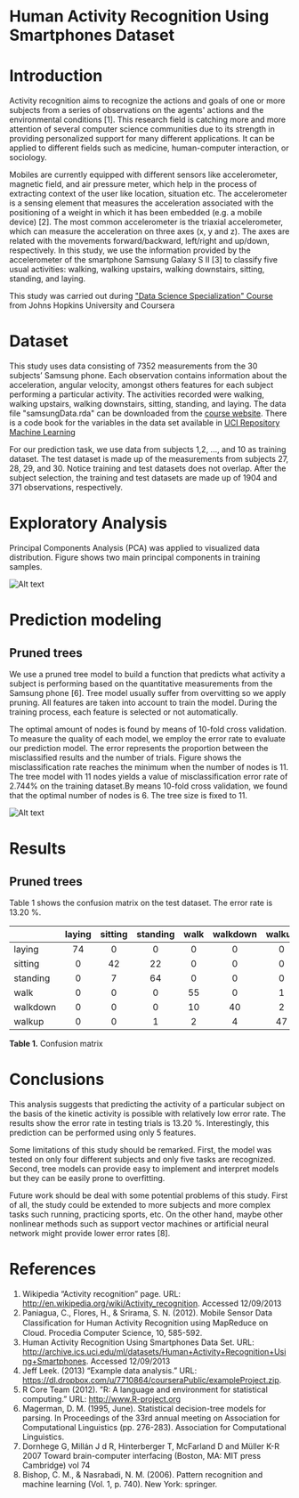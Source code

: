 Human Activity Recognition Using Smartphones Dataset
======================

Introduction
==
Activity recognition aims to recognize the actions and goals of one or more subjects from a series of observations on the agents' actions and the environmental conditions [1]. This research field is catching more and more attention of several computer science communities due to its strength in providing personalized support for many different applications. It can be applied to different fields such as medicine, human-computer interaction, or sociology.
 
Mobiles are currently equipped with different sensors like accelerometer, magnetic field, and air pressure meter, which help in the process of extracting context of the user like location, situation etc. The accelerometer is a sensing element that measures the acceleration associated with the positioning of a weight in which it has been embedded (e.g. a mobile device) [2]. The most common accelerometer is the triaxial accelerometer, which can measure the acceleration on three axes (x, y and z). The axes are related with the movements forward/backward, left/right and up/down, respectively. 
In this study, we use the information provided by the accelerometer of the smartphone Samsung Galaxy S II [3] to classify five usual activities: walking, walking upstairs, walking downstairs, sitting, standing, and laying. 

This study was carried out during ["Data Science Specialization" Course](https://www.coursera.org/course/dataanalysis) from Johns Hopkins University and Coursera 

Dataset
==
This study uses data consisting of 7352 measurements from the 30 subjects’ Samsung phone. Each observation contains information about the acceleration, angular velocity, amongst others features for each subject performing a particular activity. The activities recorded were walking, walking upstairs, walking downstairs, sitting, standing, and laying. 
The data file "samsungData.rda" can be downloaded from the [course website](https://spark-public.s3.amazonaws.com/dataanalysis/samsungData.rda).  There is a code book for the variables in the data set available in [UCI Repository Machine Learning](http://archive.ics.uci.edu/ml/datasets/Human+Activity+Recognition+Using+Smartphones)

For our prediction task, we use data from subjects 1,2, ..., and 10 as training dataset. The test dataset is made up of the measurements from subjects 27, 28, 29, and 30. Notice training and test datasets does not overlap. After the subject selection, the training and test datasets are made up of 1904 and 371 observations, respectively.

Exploratory Analysis  
==
Principal Components Analysis (PCA) was applied to visualized data distribution. Figure shows two main principal components in training samples. 

![Alt text](https://github.com/lnicalo/smartphoneDataAnalysis/blob/master/images/PCA_training.jpg)

Prediction modeling  
==
Pruned trees
--
We use a pruned tree model to build a function that predicts what activity a subject is performing based on the quantitative measurements from the Samsung phone [6]. Tree model usually suffer from overvitting so we apply pruning. All features are taken into account to train the model. During the training process, each feature is selected or not automatically. 

The optimal amount of nodes is found by means of 10-fold cross validation. To measure the quality of each model, we employ the error rate to evaluate our prediction model. The error represents the proportion between the misclassified results and the number of trials. Figure shows the misclassification rate reaches the minimum when the number of nodes is 11. The tree model with 11 nodes yields a value of misclassification error rate of 2.744% on the training dataset.By means 10-fold cross validation, we found that the optimal number of nodes is 6. The tree size is fixed to 11.

![Alt text](https://github.com/lnicalo/smartphoneDataAnalysis/blob/master/images/CV_treesize.jpg)

Results
==
Pruned trees
--

Table 1 shows the confusion matrix on the test dataset. The error rate is 13.20 %.


|          |laying  |sitting |standing|walk    |walkdown|walkup  |
|----------|:------:|:------:|:------:|:------:|:------:|:------:|
|laying    |   74   |   0    |   0    |   0    |   0    |   0    |
|sitting   |   0    |   42   |   22   |   0    |   0    |   0    |
|standing  |   0    |   7    |   64   |   0    |   0    |   0    |
|walk      |   0    |   0    |   0    |   55   |   0    |   1    |
|walkdown  |   0    |   0    |   0    |   10   |   40   |   2    |
|walkup    |   0    |   0    |   1    |   2    |   4    |   47   |
**Table 1.** Confusion matrix

Conclusions
==
This analysis suggests that predicting the activity of a particular subject on the basis of the kinetic activity is possible with relatively low error rate. The results show the error rate in testing trials is 13.20 %. Interestingly, this prediction can be performed using only 5 features. 

Some limitations of this study should be remarked. First, the model was tested on only four different subjects and only five tasks are recognized. Second, tree models can provide easy to implement and interpret models but they can be easily prone to overfitting. 

Future work should be deal with some potential problems of this study. First of all, the study could be extended to more subjects and more complex tasks such running, practicing sports, etc. On the other hand, maybe other nonlinear methods such as support vector machines or artificial neural network might provide lower error rates [8].

References
==
1. Wikipedia “Activity recognition” page. URL:  http://en.wikipedia.org/wiki/Activity_recognition. Accessed 12/09/2013
2. Paniagua, C., Flores, H., & Srirama, S. N. (2012). Mobile Sensor Data Classiﬁcation for Human Activity Recognition using MapReduce on Cloud. Procedia Computer Science, 10, 585-592.
3. Human Activity Recognition Using Smartphones Data Set. URL: http://archive.ics.uci.edu/ml/datasets/Human+Activity+Recognition+Using+Smartphones. Accessed 12/09/2013
4. Jeff Leek. (2013) “Example data analysis.”
URL: https://dl.dropbox.com/u/7710864/courseraPublic/exampleProject.zip. 
5. R Core Team (2012). ”R: A language and environment for statistical computing.” URL: http://www.R-project.org
6. Magerman, D. M. (1995, June). Statistical decision-tree models for parsing. In Proceedings of the 33rd annual meeting on Association for Computational Linguistics (pp. 276-283). Association for Computational Linguistics.
7. Dornhege G, Millán J d R, Hinterberger T, McFarland D and Müller K-R 2007 Toward brain-computer interfacing (Boston, MA: MIT press Cambridge) vol 74
8. Bishop, C. M., & Nasrabadi, N. M. (2006). Pattern recognition and machine learning (Vol. 1, p. 740). New York: springer.
